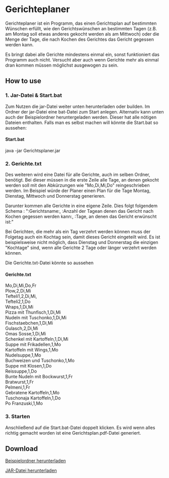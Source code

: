 <h1>Gerichteplaner</h1>
<p>Gerichteplaner ist ein Programm, das einen Gerichtsplan auf bestimmten Wünschen erfüllt, wie den Gerichtswünschen an bestimmten Tagen 
(z.B. am Montag soll etwas anderes gekocht werden als am Mittwoch) oder die Menge der Tage, die nach Kochen des Gerichtes das Gericht gegessen werden kann.</p>
<p>Es bringt dabei alle Gerichte mindestens einmal ein, sonst funktioniert das Programm auch nicht. Versucht aber auch wenn Gerichte mehr als einmal dran kommen müssen
möglichst ausgewogen zu sein.</p>
<h2>How to use</h2>
<h3>1. Jar-Datei & Start.bat</h3>
<p>Zum Nutzen die jar-Datei weiter unten herunterladen oder builden. Im Ordner der jar-Datei eine bat-Datei zum Start anlegen. Alternativ kann unten auch der Beispielordner heruntergeladen werden. Dieser hat alle nötigen Dateien enthalten. Falls man es selbst machen will könnte die Start.bat so aussehen:</p>
<h4>Start.bat</h4>
<p>java -jar Gerichtsplaner.jar</p>
<h3>2. Gerichte.txt</h3>
<p>Des weiteren wird eine Datei für alle Gerichte, auch im selben Ordner, benötigt. Bei dieser müssen in die erste Zeile alle Tage, 
an denen gekocht werden soll mit den 
Abkürzungen wie "Mo,Di,Mi,Do" reingeschrieben werden. Im Beispiel würde der Planer einen Plan für die Tage Montag, Dienstag, Mittwoch und Donnerstag generieren.</p>
<p>Darunter kommen alle Gerichte in eine eigene Zeile. Dies folgt folgendem Schema : ":Gerichtsname:, :Anzahl der Tagean denen das Gericht 
nach Kochen gegessen werden kann:, :Tage, an denen das Gericht erwünscht ist:"</p>
<p>Bei Gerichten, die mehr als ein Tag verzehrt werden können muss der Folgetag auch ein Kochtag sein, damit dieses Gericht eingeteilt wird. Es ist beispielsweise
nicht möglich, dass Dienstag und Donnerstag die einzigen "Kochtage" sind, wenn alle Gerichte 2 Tage oder länger verzehrt werden können.</p>
<p>Die Gerichte.txt-Datei könnte so aussehen<br>
<h4>Gerichte.txt</h4>
<p>Mo,Di,Mi,Do,Fr<br>
Plow,2,Di,Mi<br>
Tefteli1,2,Di,Mi,<br>
Tefteli2,1,Do<br>
Wraps,1,Di,Mi<br>
Pizza mit Thunfisch,1,Di,Mi<br>
Nudeln mit Tuschonko,1,Di,Mi<br>
Fischstaebchen,1,Di,Mi<br>
Gulasch,2,Di,Mi<br>
Omas Sosse,1,Di,Mi<br>
Schenkel mit Kartoffeln,1,Di,Mi<br>
Suppe mit Frikadellen,1,Mo<br>
Kartoffeln mit Wings,1,Mo<br>
Nudelsuppe,1,Mo<br>
Buchweizen und Tuschonko,1,Mo<br>
Suppe mit Klosen,1,Do<br>
Reissuppe,1,Do<br>
Bunte Nudeln mit Bockwurst,1,Fr<br>
Bratwurst,1,Fr<br>
Pelmeni,1,Fr<br>
Gebratene Kartoffeln,1,Mo<br>
Tuschonaja Kartoffeln,1,Do<br>
Po Franzuski,1,Mo<br></p>
<h3>3. Starten</h3>
<p>Anschließend auf die Start.bat-Datei doppelt klicken. Es wird wenn alles richtig gemacht worden ist eine Gerichtsplan.pdf-Datei generiert.</p>
<h2>Download</h2>
<p><a href="https://drive.google.com/file/d/1DjE0dyBIR_PrQir-uhnOKsv-jDrzs-fV/view?usp=sharing">Beispielordner herunterladen</a></p>
<p><a href="https://drive.google.com/file/d/1Tp8ppUVqhA7sSNLlwDE1YnMzthTgsnJO/view?usp=sharing">JAR-Datei herunterladen</a></p>
